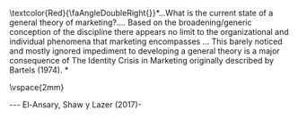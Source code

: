 
\textcolor{Red}{\faAngleDoubleRight{}}*...What is the current state of a general theory of marketing?.... Based on the broadening/generic conception of the discipline there appears no limit to the organizational and individual phenomena that marketing encompasses ... This barely noticed and mostly ignored impediment to developing a general theory is a major consequence of The Identity Crisis in Marketing originally described by Bartels (1974). *

\vspace{2mm}

--- El-Ansary, Shaw y Lazer (2017)-
